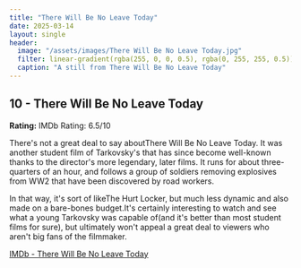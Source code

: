 ```yaml
---
title: "There Will Be No Leave Today"
date: 2025-03-14
layout: single
header:
  image: "/assets/images/There Will Be No Leave Today.jpg"
  filter: linear-gradient(rgba(255, 0, 0, 0.5), rgba(0, 255, 255, 0.5))
  caption: "A still from There Will Be No Leave Today"
---
```


## 10 - There Will Be No Leave Today

**Rating:** IMDb Rating: 6.5/10

There's not a great deal to say aboutThere Will Be No Leave Today. It was another student film of Tarkovsky's that has since become well-known thanks to the director's more legendary, later films. It runs for about three-quarters of an hour, and follows a group of soldiers removing explosives from WW2 that have been discovered by road workers.

In that way, it's sort of likeThe Hurt Locker, but much less dynamic and also made on a bare-bones budget.It's certainly interesting to watch and see what a young Tarkovsky was capable of(and it's better than most student films for sure), but ultimately won't appeal a great deal to viewers who aren't big fans of the filmmaker.

[IMDb - There Will Be No Leave Today](https://www.imdb.com/title/tt0053258/)
